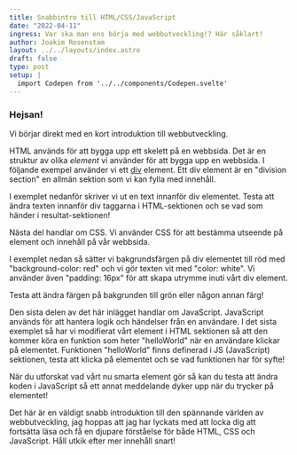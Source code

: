 ```yaml
---
title: Snabbintro till HTML/CSS/JavaScript
date: "2022-04-11"
ingress: Var ska man ens börja med webbutveckling!? Här såklart!
author: Joakim Rosenstam
layout: ../../layouts/index.astro
draft: false
type: post
setup: | 
  import Codepen from '../../components/Codepen.svelte'
---
```

### Hejsan!

Vi börjar direkt med en kort introduktion till webbutveckling.

HTML används för att bygga upp ett skelett på en webbsida. Det är en struktur av olika *element* vi använder för att bygga upp en webbsida. I följande exempel använder vi ett [div](https://developer.mozilla.org/en-US/docs/Web/HTML/Element/div) element. Ett div element är en "division section" en allmän sektion som vi kan fylla med innehåll.

I exemplet nedanför skriver vi ut en text innanför div elementet. Testa att ändra texten innanför div taggarna i HTML-sektionen och se vad som händer i resultat-sektionen!

<Codepen defaultTab="html,result" pen="MWrzMVK" />

Nästa del handlar om CSS. Vi använder CSS för att bestämma utseende på element och innehåll på vår webbsida.

I exemplet nedan så sätter vi bakgrundsfärgen på div elementet till röd med "background-color: red" och vi gör texten vit med "color: white". Vi använder även "padding: 16px" för att skapa utrymme inuti vårt div element.

Testa att ändra färgen på bakgrunden till grön eller någon annan färg!

<Codepen defaultTab="css,result" pen="yLpWmQm" />

Den sista delen av det här inlägget handlar om JavaScript. JavaScript används för att hantera logik och händelser från en användare. I det sista exemplet så har vi modifierat vårt element i HTML sektionen så att den kommer köra en funktion som heter "helloWorld" när en användare klickar på elementet. Funktionen "helloWorld" finns definerad i JS (JavaScript) sektionen, testa att klicka på elementet och se vad funktionen har för syfte!

När du utforskat vad vårt nu smarta element gör så kan du testa att ändra koden i JavaScript så ett annat meddelande dyker upp när du trycker på elementet!

<Codepen defaultTab="html,result" pen="YzYbmoY" />

Det här är en väldigt snabb introduktion till den spännande världen av webbutveckling, jag hoppas att jag har lyckats med att locka dig att fortsätta läsa och få en djupare förståelse för både HTML, CSS och JavaScript. Håll utkik efter mer innehåll snart!
